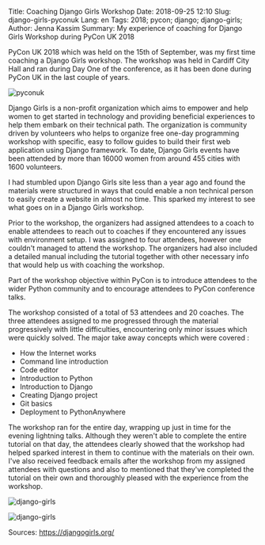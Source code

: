 Title: Coaching Django Girls Workshop
Date: 2018-09-25 12:10 
Slug: django-girls-pyconuk
Lang: en 
Tags: 2018; pycon; django; django-girls;
Author: Jenna Kassim
Summary: My experience of coaching for Django Girls Workshop during PyCon UK 2018

PyCon UK 2018 which was held on the 15th of September, was my first time coaching a Django Girls workshop. The workshop was held in Cardiff City Hall and ran during Day One of the conference, as it has been done during PyCon UK in the last couple of years.

![pyconuk]({filename}/images/django-girls-pyconuk/pyconuk.jpg)

Django Girls is a non-profit organization which aims to empower and help women to get started in technology and providing beneficial experiences to help them embark on their technical path. The organization is community driven by volunteers who helps to organize free one-day programming workshop with specific, easy to follow guides to build their first web application using Django framework. To date, Django Girls events have been attended by more than 16000 women from around 455 cities with 1600 volunteers. 

I had stumbled upon Django Girls site less than a year ago and found the materials were structured in ways that could enable a non technical person to easily create a website in almost no time. This sparked my interest to see what goes on in a Django Girls workshop.

Prior to the workshop, the organizers had assigned attendees to a coach to enable attendees to reach out to coaches if they encountered any issues with environment setup. I was assigned to four attendees, however one couldn't managed to attend the workshop. The organizers had also included a detailed manual including the tutorial together with other necessary info that would help us with coaching the workshop. 

Part of the workshop objective within PyCon is to introduce attendees to the wider Python community and to encourage attendees to PyCon conference talks. 

The workshop consisted of a total of 53 attendees and 20 coaches. The three attendees assigned to me progressed through the material progressively with little difficulties, encountering only minor issues which were quickly solved. The major take away concepts which were covered :

* How the Internet works 
* Command line introduction 
* Code editor
* Introduction to Python
* Introduction to Django
* Creating Django project 
* Git basics
* Deployment to PythonAnywhere


The workshop ran for the entire day, wrapping up just in time for the evening lightning talks. Although they weren't able to complete the entire tutorial on that day, the attendees clearly showed that the workshop had helped sparked interest in them to continue with the materials on their own. I've also received feedback emails after the workshop from my assigned attendees with questions and also to mentioned that they've completed the tutorial on their own and thoroughly pleased with the experience from the workshop.

![django-girls]({filename}/images/django-girls-pyconuk/django-girls_1.jpg)

![django-girls]({filename}/images/django-girls-pyconuk/django-girls_2.jpg)

Sources:
https://djangogirls.org/